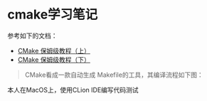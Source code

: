 # cmake学习笔记

参考如下的文档：

+ [CMake 保姆级教程（上）](https://subingwen.cn/cmake/CMake-primer/index.html)
+ [CMake 保姆级教程（下）](https://subingwen.cn/cmake/CMake-advanced/)



> CMake看成一款自动生成 Makefile的工具，其编译流程如下图：
>
> 





本人在MacOS上，使用CLion IDE编写代码测试





